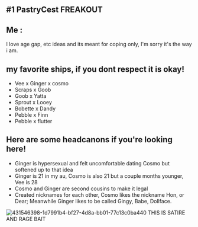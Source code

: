 ## #1 PastryCest FREAKOUT
## Me : 
I love age gap, etc ideas and its meant for coping only, I'm sorry it's the way i am.
## my favorite ships, if you dont respect it is okay!
- Vee x Ginger x cosmo
- Scraps x Goob
- Goob x Yatta
- Sprout x Looey
- Bobette x Dandy
- Pebble x Finn
- Pebble x flutter

## Here are some headcanons if you're looking here!
- Ginger is hypersexual and felt uncomfortable dating Cosmo but softened up to that idea
- Ginger is 21 in my au, Cosmo is also 21 but a couple months younger, Vee is 28
- Cosmo and Ginger are second cousins to make it legal
- Created nicknames for each other, Cosmo likes the nickname Hon, or Dear; Meanwhile Ginger likes to be called Gingy, Babe, Dollface.


![431546398-1d7991b4-bf27-4d8a-bb01-77c13c0ba440  THIS IS SATIRE AND RAGE BAIT](https://github.com/user-attachments/assets/5b53127f-7aa1-4510-b978-c25e15860695)



